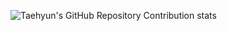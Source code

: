 ![Taehyun's GitHub Repository Contribution stats](https://github-contributor-stats.vercel.app/api?username=RexNecross&combine_all_yearly_contributions=true)
